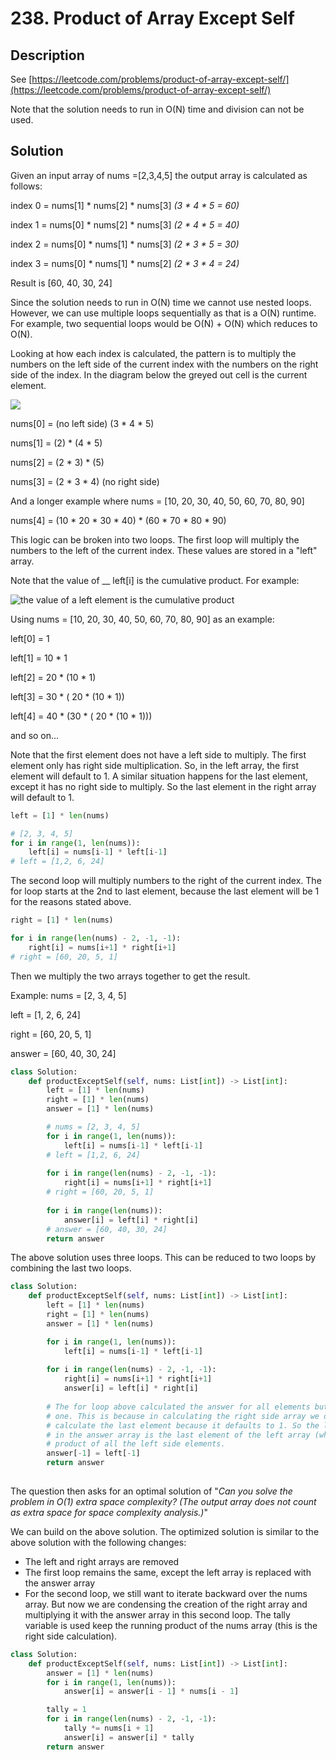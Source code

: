 # 238. Product of Array Except Self

## Description

See [https://leetcode.com/problems/product-of-array-except-self/](https://leetcode.com/problems/product-of-array-except-self/)

Note that the solution needs to run in O(N) time and division can not be used.

## Solution

Given an input array of nums =\[2,3,4,5] the output array is calculated as follows:

index 0 = nums\[1] \* nums\[2] \* nums\[3]  _(3 \* 4 \* 5 = 60)_

index 1 = nums\[0] \* nums\[2] \* nums\[3] _(2  \* 4 \* 5 = 40)_

index 2 = nums\[0] \* nums\[1] \* nums\[3] _(2 \* 3 \* 5 = 30)_

index 3 = nums\[0] \* nums\[1] \* nums\[2] _(2 \* 3 \* 4 = 24)_

Result is \[60, 40, 30, 24]

Since the solution needs to run in O(N) time we cannot use nested loops. However, we can use multiple loops sequentially as that is a O(N) runtime. For example, two sequential loops would be O(N) + O(N) which reduces to O(N).

Looking at how each index is calculated, the pattern is to multiply the numbers on the left side of the current index with the numbers on the right side of the index. In the diagram below the greyed out cell is the current element.&#x20;

![](../../.gitbook/assets/Product\_of\_Array\_Except\_Self.svg)



nums\[0] = (no left side) (3 \* 4 \* 5)

nums\[1] = (2) \* (4 \* 5)

nums\[2] = (2 \* 3) \* (5)

nums\[3] = (2 \* 3 \* 4) (no right side)

And a longer example where nums = \[10, 20, 30, 40, 50, 60, 70, 80, 90]

nums\[4] = (10 \* 20 \* 30 \* 40) \* (60 \* 70 \* 80 \* 90)

This logic can be broken into two loops. The first loop will multiply the numbers to the left of the current index. These values are stored in a "left" array.

Note that the value of __ left\[i] is the cumulative product. For example:

![the value of a left element is the cumulative product](../../.gitbook/assets/238\_2new.png)

Using  nums = \[10, 20, 30, 40, 50, 60, 70, 80, 90] as an example:

left\[0] = 1

left\[1] = 10 \* 1

left\[2] = 20 \* (10 \* 1)

left\[3] = 30 \* ( 20 \* (10 \* 1))

left\[4] = 40 \* (30 \* ( 20 \* (10 \* 1)))

and so on...

Note that the first element does not have a left side to multiply. The first element only has right side multiplication. So, in the left array, the first element will default to 1. A similar situation happens for the last element, except it has no right side to multiply. So the last element in the right array will default to 1.

```python
left = [1] * len(nums)

# [2, 3, 4, 5]
for i in range(1, len(nums)):
    left[i] = nums[i-1] * left[i-1]
# left = [1,2, 6, 24]
```

The second loop will multiply numbers to the right of the current index. The for loop starts at the 2nd to last element, because the last element will be 1 for the reasons stated above.

```python
right = [1] * len(nums)

for i in range(len(nums) - 2, -1, -1):
    right[i] = nums[i+1] * right[i+1]
# right = [60, 20, 5, 1]
```

Then we multiply the two arrays together to get the result.&#x20;

Example: nums = \[2, 3, 4, 5]

left = \[1, 2, 6, 24]

right = \[60, 20, 5, 1]

answer = \[60, 40, 30, 24]

```python
class Solution:
    def productExceptSelf(self, nums: List[int]) -> List[int]:
        left = [1] * len(nums)
        right = [1] * len(nums)
        answer = [1] * len(nums)

        # nums = [2, 3, 4, 5]
        for i in range(1, len(nums)):
            left[i] = nums[i-1] * left[i-1]
        # left = [1,2, 6, 24]
        
        for i in range(len(nums) - 2, -1, -1):
            right[i] = nums[i+1] * right[i+1]
        # right = [60, 20, 5, 1]
        
        for i in range(len(nums)):
            answer[i] = left[i] * right[i]
        # answer = [60, 40, 30, 24]
        return answer
```

The above solution uses three loops. This can be reduced to two loops by combining the last two loops.

```python
class Solution:
    def productExceptSelf(self, nums: List[int]) -> List[int]:
        left = [1] * len(nums)
        right = [1] * len(nums)
        answer = [1] * len(nums)

        for i in range(1, len(nums)):
            left[i] = nums[i-1] * left[i-1]
        
        for i in range(len(nums) - 2, -1, -1):
            right[i] = nums[i+1] * right[i+1]
            answer[i] = left[i] * right[i]
        
        # The for loop above calculated the answer for all elements but the last 
        # one. This is because in calculating the right side array we don't 
        # calculate the last element because it defaults to 1. So the last element
        # in the answer array is the last element of the left array (which is the
        # product of all the left side elements.
        answer[-1] = left[-1]
        return answer
                
```

The question then asks for an optimal solution of "_Can you solve the problem in O(1) extra space complexity? (The output array does not count as extra space for space complexity analysis.)_"

We can build on the above solution. The optimized solution is similar to the above solution with the following changes:

* The left and right arrays are removed
* The first loop remains the same, except the left array is replaced with the answer array
* For the second loop, we still want to iterate backward over the nums array. But now we are condensing the creation of the right array and multiplying it with the answer array in this second loop. The tally variable is used keep the running product of the nums array (this is the right side calculation).

```python
class Solution:
    def productExceptSelf(self, nums: List[int]) -> List[int]:
        answer = [1] * len(nums)
        for i in range(1, len(nums)):
            answer[i] = answer[i - 1] * nums[i - 1]

        tally = 1
        for i in range(len(nums) - 2, -1, -1):
            tally *= nums[i + 1]
            answer[i] = answer[i] * tally
        return answer
```

